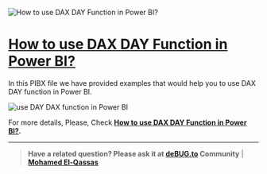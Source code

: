 ![How to use DAX DAY Function in Power BI?](https://user-images.githubusercontent.com/49816567/159190507-1a832079-2bd7-429b-acf7-2059420459fe.png)

# [How to use DAX DAY Function in Power BI?](https://devoworx.net/dax-day-function/)

In this PIBX file we have provided examples that would help you to use DAX DAY function in Power BI.

![use DAY DAX function in Power BI](https://user-images.githubusercontent.com/49816567/159190453-27c7a1a4-574d-4c40-b575-1d487d43601c.png)

  
For more details, Please, Check **[How to use DAX DAY Function in Power BI?](https://devoworx.net/dax-day-function/).**


--------------
> **Have a related question? Please ask it at [deBUG.to](https://deBUG.to) Community** | **[Mohamed El-Qassas](https://devoworx.com)**
